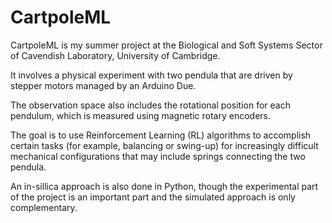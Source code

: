 CartpoleML
==========

CartpoleML is my summer project at the Biological and Soft Systems Sector of Cavendish Laboratory, University of Cambridge.

It involves a physical experiment with two pendula that are driven by stepper motors managed by an Arduino Due.

The observation space also includes the rotational position for each pendulum, which is measured using magnetic rotary encoders.

The goal is to use Reinforcement Learning (RL) algorithms to accomplish certain tasks (for example, balancing or swing-up) for increasingly difficult mechanical configurations that may include springs connecting the two pendula.

An in-sillica approach is also done in Python, though the experimental part of the project is an important part and the simulated approach is only complementary.
